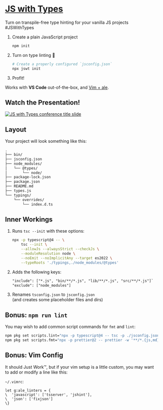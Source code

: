 # [JS with Types](https://jswithtypes.com)

Turn on transpile-free type hinting for your vanilla JS projects #JSWithTypes

1. Create a plain JavaScript project
   ```sh
   npm init
   ```
2. Turn on type linting 💪
   ```sh
   # Create a properly configured `jsconfig.json`
   npx jswt init
   ```
3. Profit!

Works with **VS Code** out-of-the-box, and
[Vim + ale](https://webinstall.dev/vim-essentials).

## Watch the Presentation!

[![JS with Types conference title slide](https://jswithtypes.com/assets/utahjs-conf-2022-jswt-title-yt.png)](https://jswithtypes.com/)

## Layout

Your project will look something like this:

```txt
.
├── bin/
├── jsconfig.json
├── node_modules/
│   └── @types/
│       └── node/
├── package-lock.json
├── package.json
├── README.md
├── types.js
└── typings/
    └── overrides/
        └── index.d.ts
```

## Inner Workings

1. Runs `tsc --init` with these options:
   ```sh
   npx -p typescript@4 -- \
       tsc --init \
       --allowJs --alwaysStrict --checkJs \
       --moduleResolution node \
       --noEmit --noImplicitAny --target es2022 \
       --typeRoots './typings,./node_modules/@types'
   ```
2. Adds the following keys:
   ```txt
   "include": ["*.js", "bin/**/*.js", "lib/**/*.js", "src/**/*.js"]`
   "exclude": ["node_modules"]
   ```
3. Renames `tsconfig.json` to `jsconfig.json` \
   (and creates some placeholder files and dirs)

## Bonus: `npm run lint`

You may wish to add common script commands for `fmt` and `lint`:

```sh
npm pkg set scripts.lint="npx -p typescript@4 -- tsc -p ./jsconfig.json"
npm pkg set scripts.fmt="npx -p prettier@2 -- prettier -w '**/*.{js,md}'"
```

## Bonus: Vim Config

It should Just Work™, but if your vim setup is a little custom, you may want to
add or modify a line like this:

`~/.vimrc`:

```vim
let g:ale_linters = {
\  'javascript': ['tsserver', 'jshint'],
\  'json': ['fixjson']
\}
```

